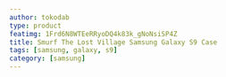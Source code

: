 ```yaml
---
author: tokodab
type: product
featimg: 1Frd6N8WTEeRRyoDQ4k83k_gNoNsiSP4Z
title: Smurf The Lost Village Samsung Galaxy S9 Case
tags: [samsung, galaxy, s9]
category: [samsung]
---
```

